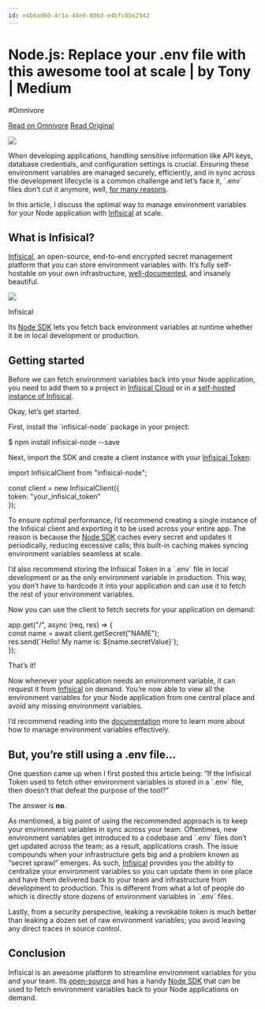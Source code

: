 ```yaml
---
id: e4b6ad60-4c1a-44e8-806d-e4bfc8be2942
---
```


# Node.js: Replace your .env file with this awesome tool at scale | by Tony | Medium
#Omnivore

[Read on Omnivore](https://omnivore.app/me/node-js-replace-your-env-file-with-this-awesome-tool-at-scale-by-18a1db57d18)
[Read Original](https://medium.com/@tony.infisical/node-js-replace-your-env-file-with-this-awesome-tool-ac94960d2c4f)


![](https:&#x2F;&#x2F;proxy-prod.omnivore-image-cache.app&#x2F;501x501,stQo5o40DkwSM0OF0TvCgKHMtdz9G_jQbVbUiEM5eh3g&#x2F;https:&#x2F;&#x2F;miro.medium.com&#x2F;v2&#x2F;resize:fit:752&#x2F;1*X42dXN3MwwgCV2HXtCbdcQ.png)

When developing applications, handling sensitive information like API keys, database credentials, and configuration settings is crucial. Ensuring these environment variables are managed securely, efficiently, and in sync across the development lifecycle is a common challenge and let’s face it, &#x60;.env&#x60; files don’t cut it anymore, well, [for many reasons](https:&#x2F;&#x2F;medium.com&#x2F;@tony.infisical&#x2F;why-you-should-stop-using-env-files-in-node-js-f62fffecf5a3).

In this article, I discuss the optimal way to manage environment variables for your Node application with [Infisical](https:&#x2F;&#x2F;github.com&#x2F;Infisical&#x2F;infisical) at scale.

## What is Infisical?

[Infisical](https:&#x2F;&#x2F;infisical.com&#x2F;), an open-source, end-to-end encrypted secret management platform that you can store environment variables with. It’s fully self-hostable on your own infrastructure, [well-documented](https:&#x2F;&#x2F;infisical.com&#x2F;docs&#x2F;documentation&#x2F;getting-started&#x2F;introduction), and insanely beautiful.

![](https:&#x2F;&#x2F;proxy-prod.omnivore-image-cache.app&#x2F;700x436,s3Z9dk0rU-eZ8vxPiaQ02QrxNuekyIwqiPQa2v6Q4urA&#x2F;https:&#x2F;&#x2F;miro.medium.com&#x2F;v2&#x2F;resize:fit:1050&#x2F;1*9-Em5HxRmd--2ORMyC_7KQ.png)

Infisical

Its [Node SDK](https:&#x2F;&#x2F;github.com&#x2F;Infisical&#x2F;infisical-node) lets you fetch back environment variables at runtime whether it be in local development or production.

## Getting started

Before we can fetch environment variables back into your Node application, you need to add them to a project in [Infisical Cloud](https:&#x2F;&#x2F;app.infisical.com&#x2F;) or in a [self-hosted instance of Infisical](https:&#x2F;&#x2F;infisical.com&#x2F;docs&#x2F;self-hosting&#x2F;overview).

Okay, let’s get started.

First, install the &#x60;infisical-node&#x60; package in your project:

$ npm install infisical-node --save

Next, import the SDK and create a client instance with your [Infisical Token](https:&#x2F;&#x2F;infisical.com&#x2F;docs&#x2F;documentation&#x2F;platform&#x2F;token):

import InfisicalClient from &quot;infisical-node&quot;;

const client &#x3D; new InfisicalClient({  
  token: &quot;your_infisical_token&quot;  
});

To ensure optimal performance, I’d recommend creating a single instance of the Infisical client and exporting it to be used across your entire app. The reason is because the [Node SDK](https:&#x2F;&#x2F;github.com&#x2F;Infisical&#x2F;infisical-node) caches every secret and updates it periodically, reducing excessive calls; this built-in caching makes syncing environment variables seamless at scale.

I’d also recommend storing the Infisical Token in a &#x60;.env&#x60; file in local development or as the only environment variable in production. This way, you don’t have to hardcode it into your application and can use it to fetch the rest of your environment variables.

Now you can use the client to fetch secrets for your application on demand:

app.get(&quot;&#x2F;&quot;, async (req, res) &#x3D;&gt; {  
  const name &#x3D; await client.getSecret(&quot;NAME&quot;);  
  res.send(&#x60;Hello! My name is: ${name.secretValue}&#x60;);  
});

That’s it!

Now whenever your application needs an environment variable, it can request it from [Infisical](https:&#x2F;&#x2F;github.com&#x2F;Infisical&#x2F;infisical) on demand. You’re now able to view all the environment variables for your Node application from one central place and avoid any missing environment variables.

I’d recommend reading into the [documentation](https:&#x2F;&#x2F;infisical.com&#x2F;docs&#x2F;documentation&#x2F;getting-started&#x2F;introduction) more to learn more about how to manage environment variables effectively.

## But, you’re still using a .env file…

One question came up when I first posted this article being: “If the Infisical Token used to fetch other environment variables is stored in a &#x60;.env&#x60; file, then doesn’t that defeat the purpose of the tool?”

The answer is **no**.

As mentioned, a big point of using the recommended approach is to keep your environment variables in sync across your team. Oftentimes, new environment variables get introduced to a codebase and &#x60;.env&#x60; files don’t get updated across the team; as a result, applications crash. The issue compounds when your infrastructure gets big and a problem known as “secret sprawl” emerges. As such, [Infisical](https:&#x2F;&#x2F;github.com&#x2F;Infisical&#x2F;infisical) provides you the ability to centralize your environment variables so you can update them in one place and have them delivered back to your team and infrastructure from development to production. This is different from what a lot of people do which is directly store dozens of environment variables in &#x60;.env&#x60; files.

Lastly, from a security perspective, leaking a revokable token is much better than leaking a dozen set of raw environment variables; you avoid leaving any direct traces in source control.

## Conclusion

Infisical is an awesome platform to streamline environment variables for you and your team. Its [open-source](https:&#x2F;&#x2F;github.com&#x2F;Infisical&#x2F;infisical) and has a handy [Node SDK](https:&#x2F;&#x2F;github.com&#x2F;Infisical&#x2F;infisical-node) that can be used to fetch environment variables back to your Node applications on demand.